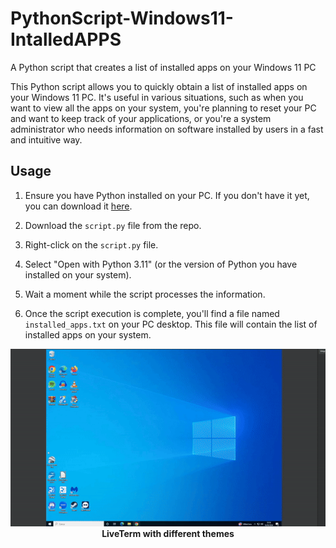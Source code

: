 # PythonScript-Windows11-IntalledAPPS
A Python script that creates a list of installed apps on your Windows 11 PC

This Python script allows you to quickly obtain a list of installed apps on your Windows 11 PC. It's useful in various situations, such as when you want to view all the apps on your system, you're planning to reset your PC and want to keep track of your applications, or you're a system administrator who needs information on software installed by users in a fast and intuitive way.

## Usage

1. Ensure you have Python installed on your PC. If you don't have it yet, you can download it [here](https://www.python.org/downloads/).

2. Download the `script.py` file from the repo.

3. Right-click on the `script.py` file.

4. Select "Open with Python 3.11" (or the version of Python you have installed on your system).

5. Wait a moment while the script processes the information.

6. Once the script execution is complete, you'll find a file named `installed_apps.txt` on your PC desktop. This file will contain the list of installed apps on your system.

<p align="center">
<img src="./demo/PythonScript-Windows11-IntalledAPPS-ezgif.com-video-to-gif-converter.gif" width="600"><br>
<strong>LiveTerm with different themes</strong>
</p>
